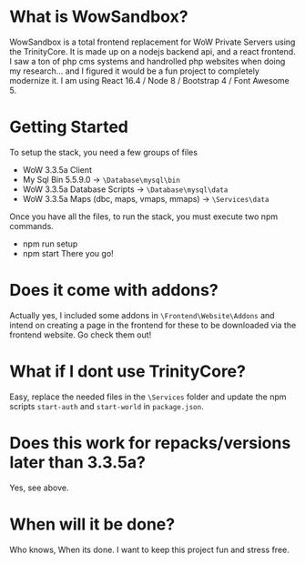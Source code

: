 # What is WowSandbox?
WowSandbox is a total frontend replacement for WoW Private Servers using the TrinityCore. It is made up on a nodejs backend api, and a react frontend. I saw a ton of php cms systems and handrolled php websites when doing my research... and I figured it would be a fun project to completely modernize it.  I am using React 16.4 / Node 8 / Bootstrap 4 / Font Awesome 5.

# Getting Started
To setup the stack, you need a few groups of files
* WoW 3.3.5a Client
* My Sql Bin 5.5.9.0 -> `\Database\mysql\bin`
* WoW 3.3.5a Database Scripts -> `\Database\mysql\data`
* WoW 3.3.5a Maps (dbc, maps, vmaps, mmaps) -> `\Services\data`

Once you have all the files, to run the stack, you must execute two npm commands.
* npm run setup
* npm start
There you go!

# Does it come with addons?
Actually yes, I included some addons in `\Frontend\Website\Addons` and intend on creating a page in the frontend for these to be downloaded via the frontend website. Go check them out!

# What if I dont use TrinityCore?
Easy, replace the needed files in the `\Services` folder and update the npm scripts `start-auth` and  `start-world` in `package.json`.

# Does this work for repacks/versions later than 3.3.5a?
Yes, see above.

# When will it be done?
Who knows, When its done. I want to keep this project fun and stress free.
